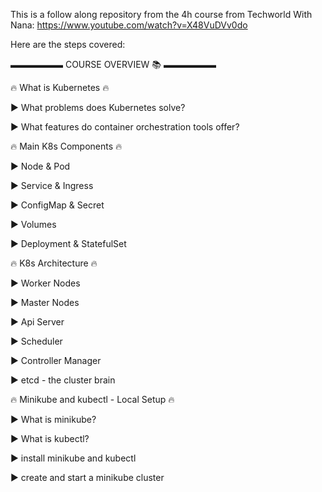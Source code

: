 This is a follow along repository from the 4h course from Techworld With Nana:
https://www.youtube.com/watch?v=X48VuDVv0do

Here are the steps covered:

▬▬▬▬▬▬ COURSE OVERVIEW 📚  ▬▬▬▬▬▬

🔥  What is Kubernetes 🔥 

►  What problems does Kubernetes solve?

►  What features do container orchestration tools offer?


🔥  Main K8s Components 🔥  

►  Node & Pod

►  Service & Ingress

►  ConfigMap & Secret

►  Volumes

►  Deployment & StatefulSet


🔥  K8s Architecture 🔥

►  Worker Nodes

►  Master Nodes

►  Api Server

►  Scheduler

►  Controller Manager

►  etcd - the cluster brain


🔥  Minikube and kubectl - Local Setup 🔥

►  What is minikube?

►  What is kubectl?

►   install minikube and kubectl

►  create and start a minikube cluster
